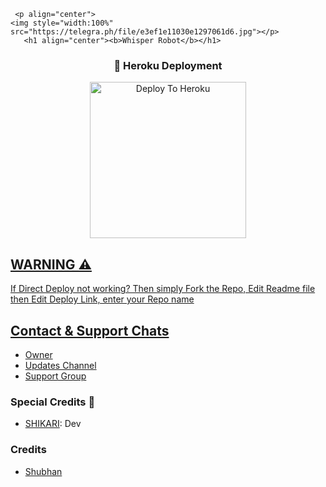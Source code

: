      <p align="center">
    <img style="width:100%"  src="https://telegra.ph/file/e3ef1e11030e1297061d6.jpg"></p>
       <h1 align="center"><b>Whisper Robot</b></h1>

<h3 align="center">🚀 Heroku Deployment</h3>
  <p align="center"><a href="https://heroku.com/deploy?template=https://github.com/ShikariBaaZ/Whisper_Robot"><img 
src="https://img.shields.io/badge/Deploy%20To%20Heroku-blueviolet?style=for-the-badge&logo=heroku" alt="Deploy To Heroku" width="250""/</a>
  
## WARNING ⚠️
If Direct Deploy not working?
Then simply Fork the Repo, Edit Readme file then Edit Deploy Link, enter your Repo name

## Contact & Support Chats

 - [Owner](https://t.me/The_Shikarii)
 - [Updates Channel](https://t.me/The_SHIKARI_Network)
 - [Support Group](https://t.me/ShikariSupportNetwork)

 ### Special Credits 💖
- [SHIKARI](https://github.com/ShikariBaaZ): Dev

### Credits
- [Shubhan](https://github.com/Shubhanshutya)
